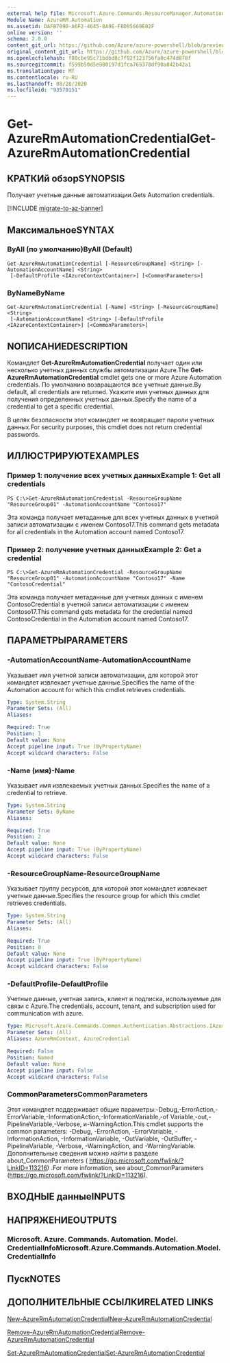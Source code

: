 ```yaml
---
external help file: Microsoft.Azure.Commands.ResourceManager.Automation.dll-Help.xml
Module Name: AzureRM.Automation
ms.assetid: DAFB709D-A6F2-4645-8A9E-F8D95669E02F
online version: ''
schema: 2.0.0
content_git_url: https://github.com/Azure/azure-powershell/blob/preview/src/ResourceManager/Automation/Commands.Automation/help/Get-AzureRMAutomationCredential.md
original_content_git_url: https://github.com/Azure/azure-powershell/blob/preview/src/ResourceManager/Automation/Commands.Automation/help/Get-AzureRMAutomationCredential.md
ms.openlocfilehash: f00cbe95c71bdbd8c7f92f123756fa0c474d878f
ms.sourcegitcommit: f599b50d5e980197d1fca769378df90a842b42a1
ms.translationtype: MT
ms.contentlocale: ru-RU
ms.lasthandoff: 08/20/2020
ms.locfileid: "93570151"
---
```

# <span data-ttu-id="2f1a1-101">Get-AzureRmAutomationCredential</span><span class="sxs-lookup"><span data-stu-id="2f1a1-101">Get-AzureRmAutomationCredential</span></span>

## <span data-ttu-id="2f1a1-102">КРАТКИй обзор</span><span class="sxs-lookup"><span data-stu-id="2f1a1-102">SYNOPSIS</span></span>
<span data-ttu-id="2f1a1-103">Получает учетные данные автоматизации.</span><span class="sxs-lookup"><span data-stu-id="2f1a1-103">Gets Automation credentials.</span></span>

[!INCLUDE [migrate-to-az-banner](../../includes/migrate-to-az-banner.md)]

## <span data-ttu-id="2f1a1-104">Максимальное</span><span class="sxs-lookup"><span data-stu-id="2f1a1-104">SYNTAX</span></span>

### <span data-ttu-id="2f1a1-105">ByAll (по умолчанию)</span><span class="sxs-lookup"><span data-stu-id="2f1a1-105">ByAll (Default)</span></span>
```
Get-AzureRmAutomationCredential [-ResourceGroupName] <String> [-AutomationAccountName] <String>
 [-DefaultProfile <IAzureContextContainer>] [<CommonParameters>]
```

### <span data-ttu-id="2f1a1-106">ByName</span><span class="sxs-lookup"><span data-stu-id="2f1a1-106">ByName</span></span>
```
Get-AzureRmAutomationCredential [-Name] <String> [-ResourceGroupName] <String>
 [-AutomationAccountName] <String> [-DefaultProfile <IAzureContextContainer>] [<CommonParameters>]
```

## <span data-ttu-id="2f1a1-107">NОПИСАНИЕ</span><span class="sxs-lookup"><span data-stu-id="2f1a1-107">DESCRIPTION</span></span>
<span data-ttu-id="2f1a1-108">Командлет **Get-AzureRmAutomationCredential** получает один или несколько учетных данных службы автоматизации Azure.</span><span class="sxs-lookup"><span data-stu-id="2f1a1-108">The **Get-AzureRmAutomationCredential** cmdlet gets one or more Azure Automation credentials.</span></span>
<span data-ttu-id="2f1a1-109">По умолчанию возвращаются все учетные данные.</span><span class="sxs-lookup"><span data-stu-id="2f1a1-109">By default, all credentials are returned.</span></span>
<span data-ttu-id="2f1a1-110">Укажите имя учетных данных для получения определенных учетных данных.</span><span class="sxs-lookup"><span data-stu-id="2f1a1-110">Specify the name of a credential to get a specific credential.</span></span>

<span data-ttu-id="2f1a1-111">В целях безопасности этот командлет не возвращает пароли учетных данных.</span><span class="sxs-lookup"><span data-stu-id="2f1a1-111">For security purposes, this cmdlet does not return credential passwords.</span></span>

## <span data-ttu-id="2f1a1-112">ИЛЛЮСТРИРУЮТ</span><span class="sxs-lookup"><span data-stu-id="2f1a1-112">EXAMPLES</span></span>

### <span data-ttu-id="2f1a1-113">Пример 1: получение всех учетных данных</span><span class="sxs-lookup"><span data-stu-id="2f1a1-113">Example 1: Get all credentials</span></span>
```
PS C:\>Get-AzureRmAutomationCredential -ResourceGroupName "ResourceGroup01" -AutomationAccountName "Contoso17"
```

<span data-ttu-id="2f1a1-114">Эта команда получает метаданные для всех учетных данных в учетной записи автоматизации с именем Contoso17.</span><span class="sxs-lookup"><span data-stu-id="2f1a1-114">This command gets metadata for all credentials in the Automation account named Contoso17.</span></span>

### <span data-ttu-id="2f1a1-115">Пример 2: получение учетных данных</span><span class="sxs-lookup"><span data-stu-id="2f1a1-115">Example 2: Get a credential</span></span>
```
PS C:\>Get-AzureRmAutomationCredential -ResourceGroupName "ResourceGroup01" -AutomationAccountName "Contoso17" -Name "ContosoCredential"
```

<span data-ttu-id="2f1a1-116">Эта команда получает метаданные для учетных данных с именем ContosoCredential в учетной записи автоматизации с именем Contoso17.</span><span class="sxs-lookup"><span data-stu-id="2f1a1-116">This command gets metadata for the credential named ContosoCredential in the Automation account named Contoso17.</span></span>

## <span data-ttu-id="2f1a1-117">ПАРАМЕТРЫ</span><span class="sxs-lookup"><span data-stu-id="2f1a1-117">PARAMETERS</span></span>

### <span data-ttu-id="2f1a1-118">-AutomationAccountName</span><span class="sxs-lookup"><span data-stu-id="2f1a1-118">-AutomationAccountName</span></span>
<span data-ttu-id="2f1a1-119">Указывает имя учетной записи автоматизации, для которой этот командлет извлекает учетные данные.</span><span class="sxs-lookup"><span data-stu-id="2f1a1-119">Specifies the name of the Automation account for which this cmdlet retrieves credentials.</span></span>

```yaml
Type: System.String
Parameter Sets: (All)
Aliases: 

Required: True
Position: 1
Default value: None
Accept pipeline input: True (ByPropertyName)
Accept wildcard characters: False
```

### <span data-ttu-id="2f1a1-120">-Name (имя)</span><span class="sxs-lookup"><span data-stu-id="2f1a1-120">-Name</span></span>
<span data-ttu-id="2f1a1-121">Указывает имя извлекаемых учетных данных.</span><span class="sxs-lookup"><span data-stu-id="2f1a1-121">Specifies the name of a credential to retrieve.</span></span>

```yaml
Type: System.String
Parameter Sets: ByName
Aliases: 

Required: True
Position: 2
Default value: None
Accept pipeline input: True (ByPropertyName)
Accept wildcard characters: False
```

### <span data-ttu-id="2f1a1-122">-ResourceGroupName</span><span class="sxs-lookup"><span data-stu-id="2f1a1-122">-ResourceGroupName</span></span>
<span data-ttu-id="2f1a1-123">Указывает группу ресурсов, для которой этот командлет извлекает учетные данные.</span><span class="sxs-lookup"><span data-stu-id="2f1a1-123">Specifies the resource group for which this cmdlet retrieves credentials.</span></span>

```yaml
Type: System.String
Parameter Sets: (All)
Aliases: 

Required: True
Position: 0
Default value: None
Accept pipeline input: True (ByPropertyName)
Accept wildcard characters: False
```

### <span data-ttu-id="2f1a1-124">-DefaultProfile</span><span class="sxs-lookup"><span data-stu-id="2f1a1-124">-DefaultProfile</span></span>
<span data-ttu-id="2f1a1-125">Учетные данные, учетная запись, клиент и подписка, используемые для связи с Azure.</span><span class="sxs-lookup"><span data-stu-id="2f1a1-125">The credentials, account, tenant, and subscription used for communication with azure.</span></span>

```yaml
Type: Microsoft.Azure.Commands.Common.Authentication.Abstractions.IAzureContextContainer
Parameter Sets: (All)
Aliases: AzureRmContext, AzureCredential

Required: False
Position: Named
Default value: None
Accept pipeline input: False
Accept wildcard characters: False
```

### <span data-ttu-id="2f1a1-126">CommonParameters</span><span class="sxs-lookup"><span data-stu-id="2f1a1-126">CommonParameters</span></span>
<span data-ttu-id="2f1a1-127">Этот командлет поддерживает общие параметры:-Debug,-ErrorAction,-ErrorVariable,-InformationAction,-InformationVariable,-of Variable,-out,-PipelineVariable,-Verbose, и-WarningAction.</span><span class="sxs-lookup"><span data-stu-id="2f1a1-127">This cmdlet supports the common parameters: -Debug, -ErrorAction, -ErrorVariable, -InformationAction, -InformationVariable, -OutVariable, -OutBuffer, -PipelineVariable, -Verbose, -WarningAction, and -WarningVariable.</span></span> <span data-ttu-id="2f1a1-128">Дополнительные сведения можно найти в разделе about_CommonParameters ( https://go.microsoft.com/fwlink/?LinkID=113216) .</span><span class="sxs-lookup"><span data-stu-id="2f1a1-128">For more information, see about_CommonParameters (https://go.microsoft.com/fwlink/?LinkID=113216).</span></span>

## <span data-ttu-id="2f1a1-129">ВХОДНЫЕ данные</span><span class="sxs-lookup"><span data-stu-id="2f1a1-129">INPUTS</span></span>

## <span data-ttu-id="2f1a1-130">НАПРЯЖЕНИЕ</span><span class="sxs-lookup"><span data-stu-id="2f1a1-130">OUTPUTS</span></span>

### <span data-ttu-id="2f1a1-131">Microsoft. Azure. Commands. Automation. Model. CredentialInfo</span><span class="sxs-lookup"><span data-stu-id="2f1a1-131">Microsoft.Azure.Commands.Automation.Model.CredentialInfo</span></span>

## <span data-ttu-id="2f1a1-132">Пуск</span><span class="sxs-lookup"><span data-stu-id="2f1a1-132">NOTES</span></span>

## <span data-ttu-id="2f1a1-133">ДОПОЛНИТЕЛЬНЫЕ ССЫЛКИ</span><span class="sxs-lookup"><span data-stu-id="2f1a1-133">RELATED LINKS</span></span>

[<span data-ttu-id="2f1a1-134">New-AzureRmAutomationCredential</span><span class="sxs-lookup"><span data-stu-id="2f1a1-134">New-AzureRmAutomationCredential</span></span>](./New-AzureRMAutomationCredential.md)

[<span data-ttu-id="2f1a1-135">Remove-AzureRmAutomationCredential</span><span class="sxs-lookup"><span data-stu-id="2f1a1-135">Remove-AzureRmAutomationCredential</span></span>](./Remove-AzureRMAutomationCredential.md)

[<span data-ttu-id="2f1a1-136">Set-AzureRmAutomationCredential</span><span class="sxs-lookup"><span data-stu-id="2f1a1-136">Set-AzureRmAutomationCredential</span></span>](./Set-AzureRMAutomationCredential.md)


